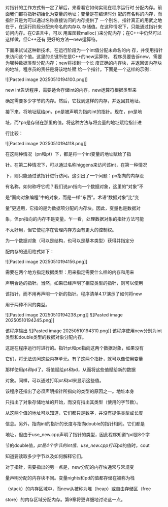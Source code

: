 对指针的工作方式有一定了解后，来看看它如何实现在程序运行时
分配内存。前面我们都将指针初始化为变量的地址；变量是在编译时分
配的有名称的内存，而指针只是为可以通过名称直接访问的内存提供了
一个别名。指针真正的用武之地在于，在运行阶段分配未命名的内存以
存储值。在这种情况下，只能通过指针来访问内存。在C语言中，可以
用库函数malloc( )来分配内存；在C++中仍然可以这样做，但C++还有
更好的方法—new运算符。

下面来试试这种新技术，在运行阶段为一个int值分配未命名的内
存，并使用指针来访问这个值。这里的关键所在是C++的new运算符。
程序员要告诉new，需要为哪种数据类型分配内存；new将找到一个长
度正确的内存块，并返回该内存块的地址。程序员的责任是将该地址赋
给一个指针。下面是一个这样的示例：

![[Pasted image 20250510194100.png]]

new int告诉程序，需要适合存储int的内存。new运算符根据类型来

确定需要多少字节的内存。然后，它找到这样的内存，并返回其地址。

接下来，将地址赋给pn，pn是被声明为指向int的指针。现在，pn是地

址，而*pn是存储在那里的值。将这种方法与将变量的地址赋给指针进

行比较：

![[Pasted image 20250510194118.png]]

在这两种情况（pn和pt）下，都是将一个int变量的地址赋给了指

针。在第二种情况下，可以通过名称higgens来访问该int，在第一种情况

下，则只能通过该指针进行访问。这引出了一个问题：pn指向的内存没

有名称，如何称呼它呢？我们说pn指向一个数据对象，这里的“对象”不

是“面向对象编程”中的对象，而是一样“东西”。术语“数据对象”比“变

量”更通用，它指的是为数据项分配的内存块。因此，变量也是数据对

象，但pn指向的内存不是变量。乍一看，处理数据对象的指针方法可能

不太好用，但它使程序在管理内存方面有更大的控制权。

为一个数据对象（可以是结构，也可以是基本类型）获得并指定分

配内存的通用格式如下：

![[Pasted image 20250510194156.png]]

需要在两个地方指定数据类型：用来指定需要什么样的内存和用来

声明合适的指针。当然，如果已经声明了相应类型的指针，则可以使用

该指针，而不用再声明一个新的指针。程序清单4.17演示了如何将new

用于两种不同的类型。

![[Pasted image 20250510194238.png]]
![[Pasted image 20250510194245.png]]


该程序输出
![[Pasted image 20250510194310.png]]
该程序使用new分别为int类型和double类型的数据对象分配内存。

这是在程序运行时进行的。指针pt和pd指向这两个数据对象，如果没有

它们，将无法访问这些内存单元。有了这两个指针，就可以像使用变量

那样使用*pt和*pd了。将值赋给*pt和*pd，从而将这些值赋给新的数据

对象。同样，可以通过打印*pt和*pd来显示这些值。

该程序还指出了必须声明指针所指向的类型的原因之一。地址本身

只指出了对象存储地址的开始，而没有指出其类型（使用的字节数）。

从这两个值的地址可以知道，它们都只是数字，并没有提供类型或长度

信息。另外，指向int的指针的长度与指向double的指针相同。它们都是

地址，但由于use_new.cpp声明了指针的类型，因此程序知道*pd是8个字

节的double值，*pt是4个字节的int值。use_new.cpp打印*pd的值时，cout

知道要读取多少字节以及如何解释它们。

对于指针，需要指出的另一点是，new分配的内存块通常与常规变

量声明分配的内存块不同。变量nights和pd的值都存储在被称为栈

（stack）的内存区域中，而new从被称为堆（heap）或自由存储区（free

store）的内存区域分配内存。第9章将更详细地讨论这一点。